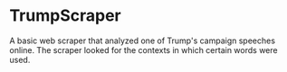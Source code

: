 # TrumpScraper
A basic web scraper that analyzed one of Trump's campaign speeches online. The scraper looked for the contexts in which certain words were used.
